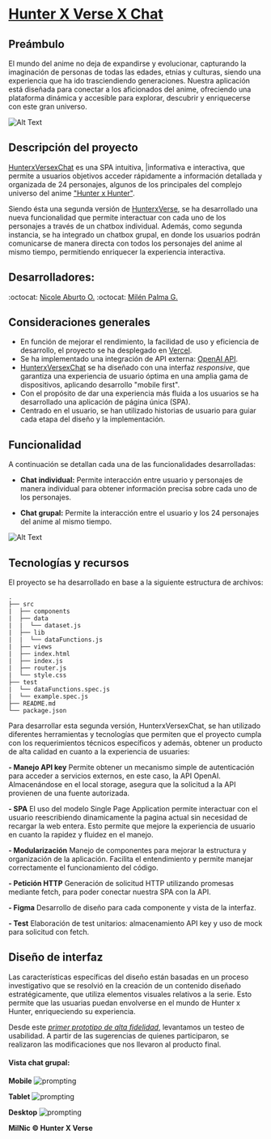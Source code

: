 
# [Hunter X Verse X Chat](https://hunterxversexchat.vercel.app/)
## Preámbulo
El mundo del anime no deja de expandirse y evolucionar, capturando la imaginación de personas de todas las edades, etnias y culturas, siendo una experiencia que ha ido trasciendiendo generaciones.
Nuestra aplicación está diseñada para conectar a los aficionados del anime, ofreciendo una plataforma dinámica y accesible para explorar, descubrir y enriquecerse con este gran universo.

![Alt Text](https://media3.giphy.com/media/v1.Y2lkPTc5MGI3NjExaTlmYzEwNHN1a2QzcTFrazdhaHQ0aG44dXc5bHhhNW9waTYyaHJlMyZlcD12MV9pbnRlcm5hbF9naWZfYnlfaWQmY3Q9Zw/etW2P2cvB0PYY/giphy.gif)


## Descripción del proyecto
 [HunterxVersexChat](https://hunterxversexchat.vercel.app/)  es una SPA intuitiva, |informativa e interactiva, que permite a usuarios objetivos acceder rápidamente a información detallada y organizada de 24 personajes, algunos de los principales del complejo universo del anime ["Hunter x Hunter"](https://es.wikipedia.org/wiki/Hunter_%C3%97_Hunter).

Siendo ésta una segunda versión de [HunterxVerse](https://milenpg.github.io/DEV014-Dataverse/src/), se ha desarrollado una nueva funcionalidad que permite interactuar con cada uno de los personajes a través de un chatbox individual. Además, como segunda instancia, se ha integrado un chatbox grupal, en donde los usuarios podrán comunicarse de manera directa con todos los personajes del anime al mismo tiempo, permitiendo enriquecer la experiencia interactiva.

## Desarrolladores:
 :octocat: [Nicole Aburto O.](https://github.com/Niconsuelo)
 :octocat: [Milén Palma G.](https://github.com/MilenPG)

## Consideraciones generales
- En función de mejorar el rendimiento, la facilidad de uso y eficiencia de desarrollo, el proyecto se ha desplegado en [Vercel](https://vercel.com/).
- Se ha implementado una integración de API externa: [OpenAI API](https://openai.com/index/openai-api/).
- [HunterxVersexChat](https://hunterxversexchat.vercel.app/) se ha diseñado con una interfaz _responsive_, que garantiza una experiencia de usuario óptima en una amplia gama de dispositivos, aplicando desarrollo "mobile first".
- Con el propósito de dar una experiencia más fluida a los usuarios se ha desarrollado una aplicación de página única (SPA).
- Centrado en el usuario, se han utilizado historias de usuario para guiar cada etapa del diseño y la implementación.


## Funcionalidad
A continuación se detallan cada una de las funcionalidades desarrolladas:

- **Chat individual:** Permite interacción entre usuario y personajes de manera individual para obtener información precisa sobre cada uno de los personajes.

- **Chat grupal:** Permite la interacción entre el usuario y los 24 personajes del anime al mismo tiempo.

![Alt Text](https://media4.giphy.com/media/v1.Y2lkPTc5MGI3NjExd2dtdmF1d3JscmFwZjl1ajJwb3FpbGl5aDJxM3Z4eXFvNnk1NmUxcCZlcD12MV9pbnRlcm5hbF9naWZfYnlfaWQmY3Q9Zw/4jamu9obYceTjTNptY/giphy.gif)


## Tecnologías y recursos
El proyecto se ha desarrollado en base a la siguiente estructura de archivos:

```text
.
├── src
|  ├── components
|  ├── data
|  |  └── dataset.js
|  ├── lib
|  |  └── dataFunctions.js
|  ├── views
|  ├── index.html
|  ├── index.js
|  ├── router.js
|  └── style.css
├── test
|  └── dataFunctions.spec.js
|  └── example.spec.js
├── README.md
└── package.json

```

Para desarrollar esta segunda versión, HunterxVersexChat, se han utilizado diferentes herramientas y tecnologías que permiten que el proyecto cumpla con los requerimientos técnicos específicos y además, obtener un producto de alta calidad en cuanto a la experiencia de usuaries:

**- Manejo API key**
Permite obtener un mecanismo simple de autenticación para acceder a servicios externos, en este caso, la API OpenAI. Almacenándose en el local storage, asegura que la solicitud a la API provienen de una fuente autorizada. 

**- SPA**
El uso del modelo Single Page Application permite interactuar con el usuario reescribiendo dinamicamente la pagina actual sin necesidad de recargar la web entera. Esto permite que mejore la experiencia de usuario en cuanto la rapidez y fluidez en el manejo.

**- Modularización**
Manejo de componentes para mejorar la estructura y organización de la aplicación. Facilita el entendimiento y permite manejar correctamente el funcionamiento del código.

**- Petición HTTP**
Generación de solicitud HTTP utilizando promesas mediante fetch, para poder conectar nuestra SPA con la API.

**- Figma**
Desarrollo de diseño para cada componente y vista de la interfaz. 

**- Test**
Elaboración de test unitarios: almacenamiento API key y uso de mock para solicitud con fetch.


## Diseño de interfaz

Las características específicas del diseño están basadas en un proceso investigativo que se resolvió en la creación de un contenido diseñado estratégicamente, que utiliza elementos visuales relativos a la serie. Esto permite que las usuarias puedan envolverse en el mundo de Hunter x Hunter, enriqueciendo su experiencia.

Desde este [*primer prototipo de alta fidelidad*](
https://www.figma.com/proto/3Rf37tPhYsVPqcpihtN1kx/Hunter-X?node-id=215-444&t=8L1CREw0YxTBiEQC-0&scaling=scale-down&page-id=0%3A1&starting-point-node-id=215%3A444&show-proto-sidebar=1), levantamos un testeo de usabilidad. A partir de las sugerencias de quienes participaron, se realizaron las modificaciones que nos llevaron al producto final. 


#### Vista chat grupal:

**Mobile**
![prompting](https://github.com/MilenPG/DEV014-dataverse-chat/blob/main/src/assets/gchatMobile.png.jpeg?raw=true)

**Tablet**
![prompting](https://github.com/MilenPG/DEV014-dataverse-chat/blob/main/src/assets/gchatTablet.png.jpeg?raw=true)

**Desktop**
![prompting](https://github.com/MilenPG/DEV014-dataverse-chat/blob/main/src/assets/gchatDesktop.png.jpeg?raw=true)




<!-- ## How does it work?

En función a crear una mejor experiencia de usuario, se han definido los siguientes instrucciones de uso para utilizar HunterxVersexChat

En la pantalla principal, se encuentra una vista general de la aplicación, la cual contendrá:

- Aunteticador de API key
- Acceso directo para iniciar comunicación con todos los personajes del anime.
- Visualización de 24 card con los personajes principales del anime:
- Al hacer click sobre la card, se ejecuta el cambio de vista para iniciar chat individual con el personaje clickeado.


*** -->

**MilNic &copy; Hunter X Verse**

